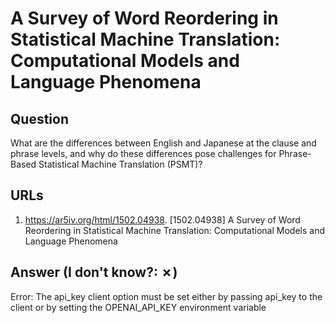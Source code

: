 # A Survey of Word Reordering in Statistical Machine Translation: Computational Models and Language Phenomena

## Question

What are the differences between English and Japanese at the clause and phrase levels, and why do these differences pose challenges for Phrase-Based Statistical Machine Translation (PSMT)?

## URLs

1. https://ar5iv.org/html/1502.04938. [1502.04938] A Survey of Word Reordering in Statistical Machine Translation: Computational Models and Language Phenomena

## Answer (I don't know?: ✗)

Error: The api_key client option must be set either by passing api_key to the client or by setting the OPENAI_API_KEY environment variable